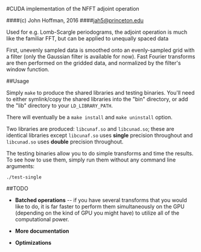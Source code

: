 #CUDA implementation of the NFFT adjoint operation

####(c) John Hoffman, 2016
####jah5@princeton.edu

Used for e.g. Lomb-Scargle periodograms, the adjoint operation is much
like the familiar FFT, but can be applied to unequally spaced data 

First, unevenly sampled data is smoothed onto an evenly-sampled grid
with a filter (only the Gaussian filter is available for now). Fast
Fourier transforms are then performed on the gridded data, and normalized
by the filter's window function.

##Usage

Simply `make` to produce the shared libraries and testing binaries.
You'll need to either symlink/copy the shared libraries into the "bin"
directory, or add the "lib" directory to your `LD_LIBRARY_PATH`.

There will eventually be a `make install` and `make uninstall` option.

Two libraries are produced: `libcunaf.so` and `libcunad.so`; these 
are identical libraries except `libcunaf.so` uses **single** precision
throughout and `libcunad.so` uses **double** precision throughout.

The testing binaries allow you to do simple transforms and time
the results. To see how to use them, simply run them without any 
command line arguments:

`./test-single`

##TODO

* **Batched operations** -- if you have several transforms that you would
  like to do, it is far faster to perform them simultaneously on the GPU
  (depending on the kind of GPU you might have) to utilize all of the
  computational power.

* **More documentation** 

* **Optimizations**